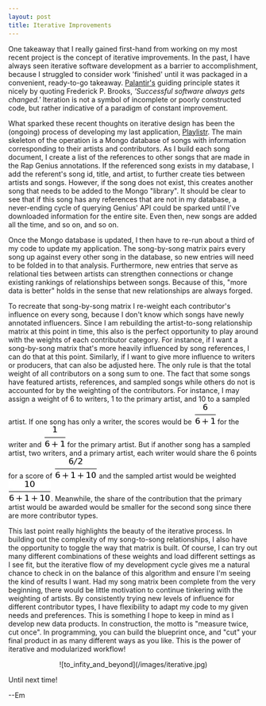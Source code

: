 ```yaml
---
layout: post
title: Iterative Improvements
---
```


One takeaway that I really gained first-hand from working on my most recent project is the concept of iterative improvements. In the past, I have always seen iterative software development as a barrier to accomplishment, because I struggled to consider work 'finished' until it was packaged in a convenient, ready-to-go takeaway. <a href="https://www.palantir.com/engineering-culture/">Palantir's</a> guiding principle states it nicely by quoting Frederick P. Brooks, <em>'Successful software always gets changed.'</em> Iteration is not a symbol of incomplete or poorly constructed code, but rather indicative of a paradigm of constant improvement.<br>

What sparked these recent thoughts on iterative design has been the (ongoing) process of developing my last application, [Playlistr](/playlistr). The main skeleton of the operation is a Mongo database of songs with information corresponding to their artists and contributors. As I build each song document, I create a list of the references to other songs that are made in the Rap Genius annotations. If the referenced song exists in my database, I add the referent's song id, title, and artist, to further create ties between artists and songs. However, if the song does not exist, this creates another song that needs to be added to the Mongo "library". It should be clear to see that if this song has any references that are not in my database, a never-ending cycle of querying Genius' API could be sparked until I've downloaded information for the entire site. Even then, new songs are added all the time, and so on, and so on.<br>

Once the Mongo database is updated, I then have to re-run about a third of my code to update my application. The song-by-song matrix pairs every song up against every other song in the database, so new entries will need to be folded in to that analysis. Furthermore, new entries that serve as relational ties between artists can strengthen connections or change existing rankings of relationships between songs. Because of this, "more data is better" holds in the sense that new relationships are always forged.<br>

To recreate that song-by-song matrix I re-weight each contributor's influence on every song, because I don't know which songs have newly annotated influencers. Since I am rebuilding the artist-to-song relationship matrix at this point in time, this also is the perfect opportunity to play around with the weights of each contributor category. For instance, if I want a song-by-song matrix that's more heavily influenced by song references, I can do that at this point. Similarly, if I want to give more influence to writers or producers, that can also be adjusted here. The only rule is that the total weight of all contributors on a song sum to one. The fact that some songs have featured artists, references, and sampled songs while others do not is accounted for by the weighting of the contributors. For instance, I may assign a weight of 6 to writers, 1 to the primary artist, and 10 to a sampled artist. If one song has only a writer, the scores would be ![writer_weight](/images/writerweight.png) for the writer and ![primary_artist](/images/primaryartist.png) for the primary artist. But if another song has a sampled artist, two writers, and a primary artist, each writer would share the 6 points for a score of ![writer_weight_shared](/images/writerweight2.png) and the sampled artist would be weighted ![sampled_artist](/images/sampledartist.png). Meanwhile, the share of the contribution that the primary artist would be awarded would be smaller for the second song since there are more contributor types.<br>

This last point really highlights the beauty of the iterative process. In building out the complexity of my song-to-song relationships, I also have the opportunity to toggle the way that matrix is built. Of course, I can try out many different combinations of these weights and load different settings as I see fit, but the iterative flow of my development cycle gives me a natural chance to check in on the balance of this algorithm and ensure I'm seeing the kind of results I want. Had my song matrix been complete from the very beginning, there would be little motivation to continue tinkering with the weighting of artists. By consistently trying new levels of influence for different contributor types, I have flexibility to adapt my code to my given needs and preferences. This is something I hope to keep in mind as I develop new data products. In construction, the motto is "measure twice, cut once". In programming, you can build the blueprint once, and "cut" your final product in as many different ways as you like. This is the power of iterative and modularized workflow!<br>

<center>![to_infity_and_beyond](/images/iterative.jpg)</center>

Until next time!

--Em